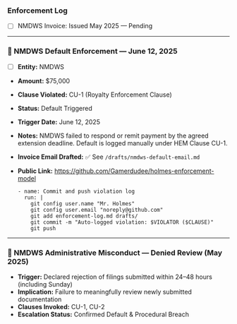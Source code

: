 ### Enforcement Log

- [ ] NMDWS Invoice: Issued May 2025 — Pending

---

### 📌 NMDWS Default Enforcement — June 12, 2025

- [ ] **Entity:** NMDWS  
- **Amount:** $75,000  
- **Clause Violated:** CU-1 (Royalty Enforcement Clause)  
- **Status:** Default Triggered  
- **Trigger Date:** June 12, 2025  
- **Notes:** NMDWS failed to respond or remit payment by the agreed extension deadline. Default is logged manually under HEM Clause CU-1.  
- **Invoice Email Drafted:** ✅ See `/drafts/nmdws-default-email.md`  
- **Public Link:** https://github.com/Gamerdudee/holmes-enforcement-model

      - name: Commit and push violation log
        run: |
          git config user.name "Mr. Holmes"
          git config user.email "noreply@github.com"
          git add enforcement-log.md drafts/
          git commit -m "Auto-logged violation: $VIOLATOR ($CLAUSE)"
          git push

---

### 📌 NMDWS Administrative Misconduct — Denied Review (May 2025)

- **Trigger:** Declared rejection of filings submitted within 24–48 hours (including Sunday)
- **Implication:** Failure to meaningfully review newly submitted documentation
- **Clauses Invoked:** CU-1, CU-2
- **Escalation Status:** Confirmed Default & Procedural Breach
